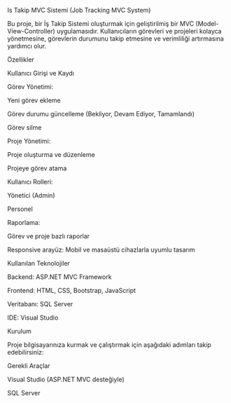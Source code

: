 Is Takip MVC Sistemi (Job Tracking MVC System)

Bu proje, bir İş Takip Sistemi oluşturmak için geliştirilmiş bir MVC (Model-View-Controller) uygulamasıdır. Kullanıcıların görevleri ve projeleri kolayca yönetmesine, görevlerin durumunu takip etmesine ve verimliliği artırmasına yardımcı olur. 

Özellikler

Kullanıcı Girişi ve Kaydı

Görev Yönetimi:

Yeni görev ekleme

Görev durumu güncelleme (Bekliyor, Devam Ediyor, Tamamlandı)

Görev silme

Proje Yönetimi:

Proje oluşturma ve düzenleme

Projeye görev atama

Kullanıcı Rolleri:

Yönetici (Admin)

Personel

Raporlama:

Görev ve proje bazlı raporlar

Responsive arayüz: Mobil ve masaüstü cihazlarla uyumlu tasarım

Kullanılan Teknolojiler

Backend: ASP.NET MVC Framework

Frontend: HTML, CSS, Bootstrap, JavaScript

Veritabanı: SQL Server

IDE: Visual Studio

Kurulum

Proje bilgisayarınıza kurmak ve çalıştırmak için aşağıdaki adımları takip edebilirsiniz:

Gerekli Araçlar

Visual Studio (ASP.NET MVC desteğiyle)

SQL Server
